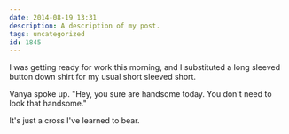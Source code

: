 ```yaml
---
date: 2014-08-19 13:31
description: A description of my post.
tags: uncategorized
id: 1845
---
```

I was getting ready for work this morning, and I substituted a long sleeved button down shirt for my usual short sleeved short. 

Vanya spoke up.  "Hey, you sure are handsome today. You don't need to look that handsome."

It's just a cross I've learned to bear.